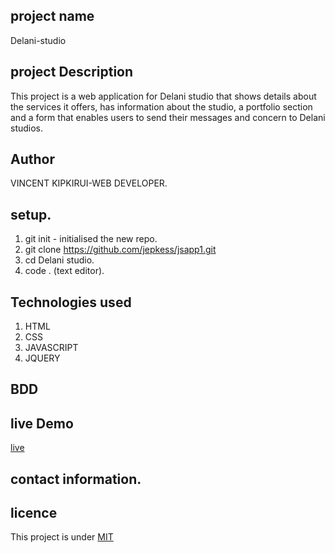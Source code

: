 ## project name
Delani-studio

## project Description
This project is a web application for Delani studio that shows details about the services it offers, has information about the studio, a portfolio section and a form that enables users to send their messages and concern to Delani studios.

## Author
VINCENT KIPKIRUI-WEB DEVELOPER.


## setup.
1. git init - initialised the new repo.
2. git clone https://github.com/jepkess/jsapp1.git
3. cd Delani studio.
4. code . (text editor).


 ## Technologies used
 1. HTML
 2. CSS
 3. JAVASCRIPT
 4. JQUERY
 

## BDD

 ## live Demo 
 [live](https://jepkess.github.io/Delani-studio/)



 ## contact information.

 ## licence
 This project is under [MIT](LICENSE.md)
 